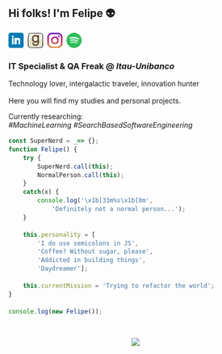 
## Hi folks! I'm Felipe :alien:
<!-- <p align='center'> -->
<!-- <a href="https://dev.to/adelbs"><img height="30" src="https://raw.githubusercontent.com/adelbs/adelbs/main/icons/dev.png"></a>&nbsp;&nbsp; -->
<a href="https://www.linkedin.com/in/felipejacob/"><img height="30" src="https://github.com/adelbs/adelbs/blob/main/icons/linkedin.png?raw=true"></a>&nbsp;
<a href="https://www.goodreads.com/user/show/59344121-felipe-jacob"><img height="30" src="https://github.com/adelbs/adelbs/blob/main/icons/goodreads.png?raw=true"></a>&nbsp;
<a href="https://instagram.com/felipisses"><img height="30" src="https://github.com/adelbs/adelbs/blob/main/icons/instagram.png?raw=true"></a>&nbsp;
<a href="https://open.spotify.com/user/adelbs?si=gHIlN5AlSMKLfs063DUjEQ"><img height="30" src="https://github.com/adelbs/adelbs/blob/main/icons/spotify.png?raw=true"></a>
<!-- </p> -->

### IT Specialist & QA Freak @ *Itau-Unibanco*
Technology lover, intergalactic traveler, innovation hunter
<br><br>
Here you will find my studies and personal projects.

Currently researching: <br>
*#MachineLearning* *#SearchBasedSoftwareEngineering*

``` javascript
const SuperNerd = _=> {};
function Felipe() {
    try {
        SuperNerd.call(this);
        NormalPerson.call(this); 
    } 
    catch(x) {
        console.log('\x1b[33m%s\x1b[0m', 
            'Definitely not a normal person...');
    }

    this.personality = [
        'I do use semicolons in JS', 
        'Coffee? Without sugar, please',
        'Addicted in building things', 
        'Daydreamer'];

    this.currentMission = 'Trying to refactor the world';
} 

console.log(new Felipe());

```
<br>
<p align='center'>
<img src="https://komarev.com/ghpvc/?username=adelbs"/>
</p>

